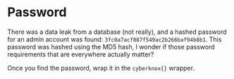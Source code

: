 # Password 

There was a data leak from a database (not really), and a hashed password for 
an admin account was found: `3fc0a7acf087f549ac2b266baf94b8b1`. This password 
was hashed using the MD5 hash, I wonder if those password requirements that 
are everywhere actually matter?

Once you find the password, wrap it in the `cyberknox{}` wrapper.
